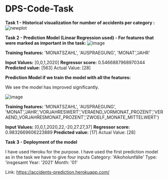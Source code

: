 # DPS-Code-Task

**Task 1 - Historical visualization for number of accidents per category :**
![newplot](https://user-images.githubusercontent.com/91886253/173261490-1be550a3-6e77-494f-8b7a-96ca58f8384e.png)

**Task 2 - Prediction Model (Linear Regression used) - For features that were marked as important in the task:**
![image](https://user-images.githubusercontent.com/91886253/173412930-1870319f-88d8-4b0b-8b59-a422185de4cf.png)

**Training features:**
'MONATSZAHL', 'AUSPRAEGUNG', 'MONAT','JAHR'

**Input Values:** [0,0,1,2020]
**Regressor score:**  0.5466887968970344
**Predicted value:**  [563] Actual Value: [28]

**Prediction Model if we train the model with all the features:**

We see the model has improved significantly.

![image](https://user-images.githubusercontent.com/91886253/173413130-df312293-0ed0-406a-bb89-e1a94b16c934.png)

**Training features:**
'MONATSZAHL', 'AUSPRAEGUNG', 'MONAT','JAHR','VORJAHRESWERT','VERAEND_VORMONAT_PROZENT','VERAEND_VORJAHRESMONAT_PROZENT','ZWOELF_MONATE_MITTELWERT')

**Input Values:** [0,0,1,2020,22,-20,27.27,37]
**Regressor score:**  0.9832669606223889
**Predicted value:**  [17] Actual Value: [28]

**Task 3 - Deployment of the model**

I have used Heroku for the purpose. I have used the first prediction model as in the task we have to give four inputs
Category: 'Alkoholunfälle'
Type: 'insgesamt
Year: '2021'
Month: '01'

Link: https://accidents-prediction.herokuapp.com/
